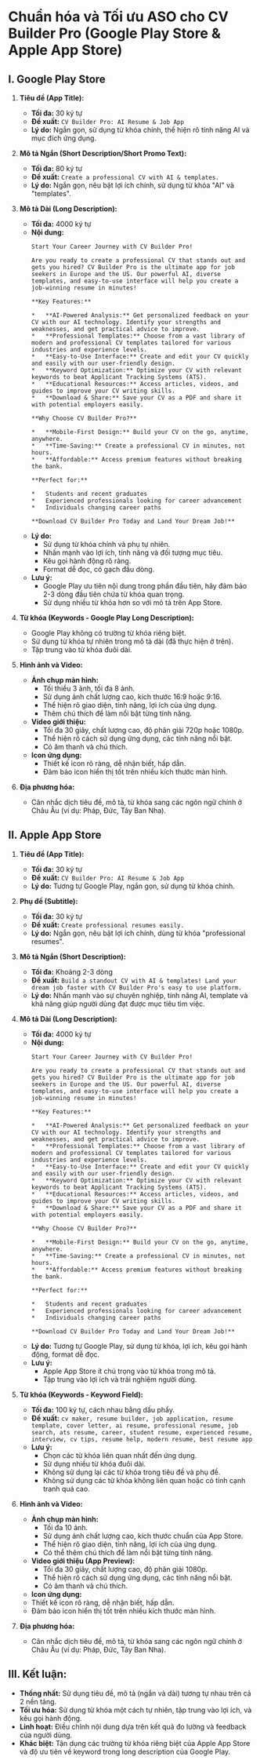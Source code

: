 # Chuẩn hóa và Tối ưu ASO cho CV Builder Pro (Google Play Store & Apple App Store)

## I. Google Play Store

1.  **Tiêu đề (App Title):**
    *   **Tối đa:** 30 ký tự
    *   **Đề xuất:** `CV Builder Pro: AI Resume & Job App`
    *   **Lý do:** Ngắn gọn, sử dụng từ khóa chính, thể hiện rõ tính năng AI và mục đích ứng dụng.

2.  **Mô tả Ngắn (Short Description/Short Promo Text):**
    *   **Tối đa:** 80 ký tự
    *   **Đề xuất:** `Create a professional CV with AI & templates.`
    *   **Lý do:** Ngắn gọn, nêu bật lợi ích chính, sử dụng từ khóa "AI" và "templates".

3.  **Mô tả Dài (Long Description):**
    *   **Tối đa:** 4000 ký tự
    *   **Nội dung:**
        ```
        Start Your Career Journey with CV Builder Pro!

        Are you ready to create a professional CV that stands out and gets you hired? CV Builder Pro is the ultimate app for job seekers in Europe and the US. Our powerful AI, diverse templates, and easy-to-use interface will help you create a job-winning resume in minutes!

        **Key Features:**

        *   **AI-Powered Analysis:** Get personalized feedback on your CV with our AI technology. Identify your strengths and weaknesses, and get practical advice to improve.
        *   **Professional Templates:** Choose from a vast library of modern and professional CV templates tailored for various industries and experience levels.
        *   **Easy-to-Use Interface:** Create and edit your CV quickly and easily with our user-friendly design.
        *   **Keyword Optimization:** Optimize your CV with relevant keywords to beat Applicant Tracking Systems (ATS).
        *   **Educational Resources:** Access articles, videos, and guides to improve your CV writing skills.
        *   **Download & Share:** Save your CV as a PDF and share it with potential employers easily.

        **Why Choose CV Builder Pro?**

        *   **Mobile-First Design:** Build your CV on the go, anytime, anywhere.
        *   **Time-Saving:** Create a professional CV in minutes, not hours.
        *   **Affordable:** Access premium features without breaking the bank.

        **Perfect for:**

        *   Students and recent graduates
        *   Experienced professionals looking for career advancement
        *   Individuals changing career paths

        **Download CV Builder Pro Today and Land Your Dream Job!**
        ```
    *   **Lý do:**
        *   Sử dụng từ khóa chính và phụ tự nhiên.
        *   Nhấn mạnh vào lợi ích, tính năng và đối tượng mục tiêu.
        *   Kêu gọi hành động rõ ràng.
        *   Format dễ đọc, có gạch đầu dòng.
    *   **Lưu ý:**
        *   Google Play ưu tiên nội dung trong phần đầu tiên, hãy đảm bảo 2-3 dòng đầu tiên chứa từ khóa quan trọng.
        *   Sử dụng nhiều từ khóa hơn so với mô tả trên App Store.

4.  **Từ khóa (Keywords - Google Play Long Description):**
    *   Google Play không có trường từ khóa riêng biệt.
    *   Sử dụng từ khóa tự nhiên trong mô tả dài (đã thực hiện ở trên).
    *   Tập trung vào từ khóa đuôi dài.

5.  **Hình ảnh và Video:**
    *   **Ảnh chụp màn hình:**
        *   Tối thiểu 3 ảnh, tối đa 8 ảnh.
        *   Sử dụng ảnh chất lượng cao, kích thước 16:9 hoặc 9:16.
        *   Thể hiện rõ giao diện, tính năng, lợi ích của ứng dụng.
        *   Thêm chú thích để làm nổi bật từng tính năng.
    *   **Video giới thiệu:**
        *   Tối đa 30 giây, chất lượng cao, độ phân giải 720p hoặc 1080p.
        *   Thể hiện rõ cách sử dụng ứng dụng, các tính năng nổi bật.
        *   Có âm thanh và chú thích.
    *  **Icon ứng dụng:**
        *   Thiết kế icon rõ ràng, dễ nhận biết, hấp dẫn.
        *   Đảm bảo icon hiển thị tốt trên nhiều kích thước màn hình.

6.  **Địa phương hóa:**
    *   Cân nhắc dịch tiêu đề, mô tả, từ khóa sang các ngôn ngữ chính ở Châu Âu (ví dụ: Pháp, Đức, Tây Ban Nha).

## II. Apple App Store

1.  **Tiêu đề (App Title):**
    *   **Tối đa:** 30 ký tự
    *   **Đề xuất:** `CV Builder Pro: AI Resume & Job App`
    *   **Lý do:** Tương tự Google Play, ngắn gọn, sử dụng từ khóa chính.

2.  **Phụ đề (Subtitle):**
    *   **Tối đa:** 30 ký tự
    *   **Đề xuất:** `Create professional resumes easily.`
    *   **Lý do:** Ngắn gọn, nêu bật lợi ích chính, dùng từ khóa "professional resumes".

3.  **Mô tả Ngắn (Short Description):**
    *   **Tối đa:** Khoảng 2-3 dòng
      *   **Đề xuất:** `Build a standout CV with AI & templates! Land your dream job faster with CV Builder Pro's easy to use platform.`
    *   **Lý do:** Nhấn mạnh vào sự chuyên nghiệp, tính năng AI, template và khả năng giúp người dùng đạt được mục tiêu tìm việc.

4.  **Mô tả Dài (Long Description):**
    *   **Tối đa:** 4000 ký tự
    *   **Nội dung:**
        ```
        Start Your Career Journey with CV Builder Pro!

        Are you ready to create a professional CV that stands out and gets you hired? CV Builder Pro is the ultimate app for job seekers in Europe and the US. Our powerful AI, diverse templates, and easy-to-use interface will help you create a job-winning resume in minutes!

        **Key Features:**

        *   **AI-Powered Analysis:** Get personalized feedback on your CV with our AI technology. Identify your strengths and weaknesses, and get practical advice to improve.
        *   **Professional Templates:** Choose from a vast library of modern and professional CV templates tailored for various industries and experience levels.
        *   **Easy-to-Use Interface:** Create and edit your CV quickly and easily with our user-friendly design.
        *   **Keyword Optimization:** Optimize your CV with relevant keywords to beat Applicant Tracking Systems (ATS).
        *   **Educational Resources:** Access articles, videos, and guides to improve your CV writing skills.
        *   **Download & Share:** Save your CV as a PDF and share it with potential employers easily.

        **Why Choose CV Builder Pro?**

        *   **Mobile-First Design:** Build your CV on the go, anytime, anywhere.
        *   **Time-Saving:** Create a professional CV in minutes, not hours.
        *   **Affordable:** Access premium features without breaking the bank.

        **Perfect for:**

        *   Students and recent graduates
        *   Experienced professionals looking for career advancement
        *   Individuals changing career paths

        **Download CV Builder Pro Today and Land Your Dream Job!**
        ```
    *   **Lý do:** Tương tự Google Play, sử dụng từ khóa, lợi ích, kêu gọi hành động, format dễ đọc.
    *   **Lưu ý:**
        *   Apple App Store ít chú trọng vào từ khóa trong mô tả.
        *   Tập trung vào lợi ích và trải nghiệm người dùng.

5.  **Từ khóa (Keywords - Keyword Field):**
    *   **Tối đa:** 100 ký tự, cách nhau bằng dấu phẩy.
    *   **Đề xuất:**
        `cv maker, resume builder, job application, resume template, cover letter, ai resume, professional resume, job search, ats resume, career, student resume, experienced resume, interview, cv tips, resume help, modern resume, best resume app`
    *   **Lưu ý:**
        *   Chọn các từ khóa liên quan nhất đến ứng dụng.
        *   Sử dụng nhiều từ khóa đuôi dài.
        *   Không sử dụng lại các từ khóa trong tiêu đề và phụ đề.
        *   Không sử dụng các từ khóa không liên quan hoặc có tính cạnh tranh quá cao.

6.  **Hình ảnh và Video:**
    *   **Ảnh chụp màn hình:**
        *   Tối đa 10 ảnh.
        *   Sử dụng ảnh chất lượng cao, kích thước chuẩn của App Store.
        *   Thể hiện rõ giao diện, tính năng, lợi ích của ứng dụng.
        *   Có thể thêm chú thích để làm nổi bật từng tính năng.
    *   **Video giới thiệu (App Preview):**
        *   Tối đa 30 giây, chất lượng cao, độ phân giải 1080p.
        *   Thể hiện rõ cách sử dụng ứng dụng, các tính năng nổi bật.
        *   Có âm thanh và chú thích.
    *   **Icon ứng dụng:**
       *   Thiết kế icon rõ ràng, dễ nhận biết, hấp dẫn.
       *   Đảm bảo icon hiển thị tốt trên nhiều kích thước màn hình.

7.  **Địa phương hóa:**
    *   Cân nhắc dịch tiêu đề, mô tả, từ khóa sang các ngôn ngữ chính ở Châu Âu (ví dụ: Pháp, Đức, Tây Ban Nha).

## III. Kết luận:

*   **Thống nhất:** Sử dụng tiêu đề, mô tả (ngắn và dài) tương tự nhau trên cả 2 nền tảng.
*   **Tối ưu hóa:** Sử dụng từ khóa một cách tự nhiên, tập trung vào lợi ích, và kêu gọi hành động.
*   **Linh hoạt:** Điều chỉnh nội dung dựa trên kết quả đo lường và feedback của người dùng.
*   **Khác biệt:** Tận dụng các trường từ khóa riêng biệt của Apple App Store và độ ưu tiên về keyword trong long description của Google Play.
